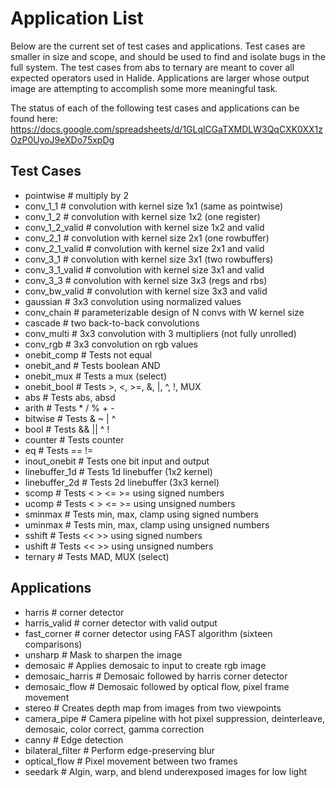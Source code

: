 # Application List
Below are the current set of test cases and applications. Test cases are smaller
in size and scope, and should be used to find and isolate bugs in the full system.
The test cases from abs to ternary are meant to cover all expected operators
used in Halide. Applications are larger whose output image are attempting to 
accomplish some more meaningful task.

The status of each of the following test cases and applications can be found
here: 
https://docs.google.com/spreadsheets/d/1GLqlCGaTXMDLW3QqCXK0XX1zOzP0UyoJ9eXDo75xpDg

## Test Cases
- pointwise          # multiply by 2                                                   
- conv_1_1           # convolution with kernel size 1x1 (same as pointwise)            
- conv_1_2           # convolution with kernel size 1x2 (one register)                 
- conv_1_2_valid     # convolution with kernel size 1x2 and valid                      
- conv_2_1           # convolution with kernel size 2x1 (one rowbuffer)                
- conv_2_1_valid     # convolution with kernel size 2x1 and valid                      
- conv_3_1           # convolution with kernel size 3x1 (two rowbuffers)               
- conv_3_1_valid     # convolution with kernel size 3x1 and valid                      
- conv_3_3           # convolution with kernel size 3x3 (regs and rbs)                 
- conv_bw_valid      # convolution with kernel size 3x3 and valid                      
- gaussian           # 3x3 convolution using normalized values                         
- conv_chain         # parameterizable design of N convs with W kernel size            
- cascade            # two back-to-back convolutions                                   
- conv_multi         # 3x3 convolution with 3 multipliers (not fully unrolled)         
- conv_rgb           # 3x3 convolution on rgb values                                   
- onebit_comp        # Tests not equal                                                 
- onebit_and         # Tests boolean AND                                               
- onebit_mux         # Tests a mux (select)                                            
- onebit_bool        # Tests >, <, >=, &, |, ^, !, MUX                                 
- abs                # Tests abs, absd                                                 
- arith              # Tests *  /  %  +  -                                             
- bitwise            # Tests &  ~  |  ^                                                
- bool               # Tests &&  || ^  !                                               
- counter            # Tests counter                                                   
- eq                 # Tests ==  !=                                                    
- inout_onebit       # Tests one bit input and output                                  
- linebuffer_1d      # Tests 1d linebuffer (1x2 kernel)                                
- linebuffer_2d      # Tests 2d linebuffer (3x3 kernel)                                
- scomp              # Tests <  >  <=  >= using signed numbers                         
- ucomp              # Tests <  >  <=  >= using unsigned numbers                       
- sminmax            # Tests min, max, clamp using signed numbers                      
- uminmax            # Tests min, max, clamp using unsigned numbers                    
- sshift             # Tests <<  >> using signed numbers                               
- ushift             # Tests <<  >> using unsigned numbers                             
- ternary            # Tests MAD, MUX (select)                                         

## Applications
- harris             # corner detector                                                                                           
- harris_valid       # corner detector with valid output                                                                        
- fast_corner        # corner detector using FAST algorithm (sixteen comparisons)                                               
- unsharp            # Mask to sharpen the image                                                                                
- demosaic           # Applies demosaic to input to create rgb image                                                            
- demosaic_harris    # Demosaic followed by harris corner detector                                                              
- demosaic_flow      # Demosaic followed by optical flow, pixel frame movement                                                  
- stereo             # Creates depth map from images from two viewpoints                                                        
- camera_pipe        # Camera pipeline with hot pixel suppression, deinterleave, demosaic, color correct, gamma correction      
- canny              # Edge detection                                                                                           
- bilateral_filter   # Perform edge-preserving blur                                                                             
- optical_flow       # Pixel movement between two frames                                                                        
- seedark            # Algin, warp, and blend underexposed images for low light                                                    














